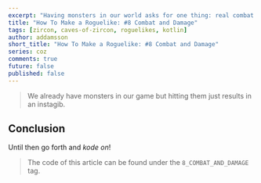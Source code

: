 ```yaml
---
excerpt: "Having monsters in our world asks for one thing: real combat. Let's work on that a bit!"
title: "How To Make a Roguelike: #8 Combat and Damage"
tags: [zircon, caves-of-zircon, roguelikes, kotlin]
author: addamsson
short_title: "How To Make a Roguelike: #8 Combat and Damage"
series: coz
comments: true
future: false
published: false
---
```


> We already have monsters in our game but hitting them just results in an instagib. 


## Conclusion


Until then go forth and *kode on*!
 
> The code of this article can be found under the `8_COMBAT_AND_DAMAGE` tag.




















